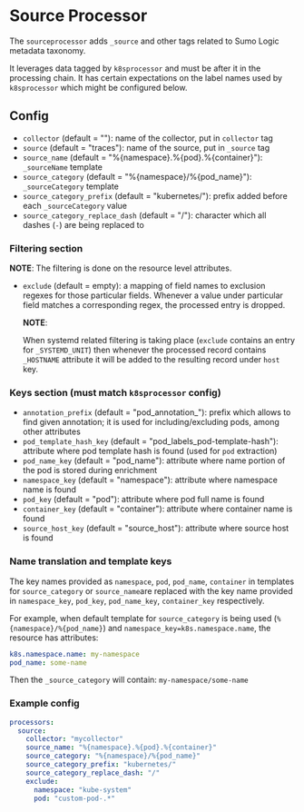 # Source Processor

The `sourceprocessor` adds `_source` and other tags related to Sumo Logic metadata taxonomy.

It leverages data tagged by `k8sprocessor` and must be after it in the processing chain.
It has certain expectations on the label names used by `k8sprocessor` which might be configured below.

## Config

- `collector` (default = ""): name of the collector, put in `collector` tag
- `source` (default = "traces"): name of the source, put in `_source` tag
- `source_name` (default = "%{namespace}.%{pod}.%{container}"): `_sourceName` template
- `source_category` (default = "%{namespace}/%{pod_name}"): `_sourceCategory` template
- `source_category_prefix` (default = "kubernetes/"): prefix added before each `_sourceCategory` value
- `source_category_replace_dash` (default = "/"): character which all dashes (`-`) are being replaced to

### Filtering section

**NOTE**: The filtering is done on the resource level attributes.

- `exclude` (default = empty): a mapping of field names to exclusion regexes
  for those particular fields. Whenever a value under particular field matches
  a corresponding regex, the processed entry is dropped.

  **NOTE**:

  When systemd related filtering is taking place (`exclude` contains
  an entry for `_SYSTEMD_UNIT`) then whenever the processed record contains
  `_HOSTNAME` attribute it will be added to the resulting record under `host` key.

### Keys section (must match `k8sprocessor` config)

- `annotation_prefix` (default = "pod_annotation_"): prefix which allows to find given annotation; 
it is used for including/excluding pods, among other attributes
- `pod_template_hash_key` (default = "pod_labels_pod-template-hash"): attribute where pod template 
hash is found (used for `pod` extraction)
- `pod_name_key` (default = "pod_name"): attribute where name portion of the pod is stored 
during enrichment
- `namespace_key` (default = "namespace"): attribute where namespace name is found
- `pod_key` (default = "pod"): attribute where pod full name is found
- `container_key` (default = "container"): attribute where container name is found
- `source_host_key` (default = "source_host"): attribute where source host is found

### Name translation and template keys

The key names provided as `namespace`, `pod`, `pod_name`, `container` in templates for `source_category` 
or `source_name`are replaced with the key name provided in `namespace_key`, `pod_key`, 
`pod_name_key`, `container_key` respectively. 

For example, when default template for `source_category` is being used (`%{namespace}/%{pod_name}`) and
`namespace_key=k8s.namespace.name`, the resource has attributes:

```yaml
k8s.namespace.name: my-namespace
pod_name: some-name
```

Then the `_source_category` will contain: `my-namespace/some-name`

### Example config

```yaml
processors:
  source:
    collector: "mycollector"
    source_name: "%{namespace}.%{pod}.%{container}"
    source_category: "%{namespace}/%{pod_name}"
    source_category_prefix: "kubernetes/"
    source_category_replace_dash: "/"
    exclude:
      namespace: "kube-system"
      pod: "custom-pod-.*"
```
